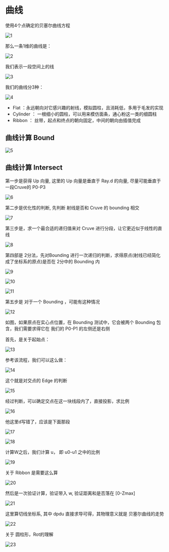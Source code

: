 ﻿# 曲线

使用4个点确定的贝塞尔曲线方程

![1](03_20/1.png)

那么一条1维的曲线是：

![2](03_20/2.png)

我们表示一段空间上的线

![3](03_20/3.png)

我们的曲线分3种：

![4](03_20/4.png)

 - Flat ：永远朝向对它感兴趣的射线，模拟圆柱，且消耗低，多用于毛发的实现
 - Cylinder ： 一根细小的圆柱，可以用来模仿面条，通心粉这一类的细圆柱
 - Ribbon ： 丝带，起点和终点的朝向固定，中间的朝向由插值完成

## 曲线计算 Bound

![5](03_20/5.png)

## 曲线计算 Intersect

第一步是获得 Up 向量, 这里的 Up 向量是垂直于 Ray.d 的向量, 尽量可能垂直于 一段Cruve的 P0-P3

![6](03_20/6.png)

第二步是优化性的判断, 先判断 射线是否和 Cruve 的 bounding 相交

![7](03_20/7.png)

第三步是，求一个最合适的递归值来对 Cruve 进行分段，让它更近似于线性的直线

![8](03_20/8.png)

第四部是 2分法，先对Bounding 进行一次递归的判断，求得原点(射线已经简化成了坐标系的原点)是否在 2分中的 Bounding 内

![9](03_20/9.png)

![10](03_20/10.png)

![11](03_20/11.png)

第五步是 对于一个 Bounding ，可能有这种情况

![12](03_20/12.png)

如图，如果原点在实心点位置，在 Bounding 测试中，它会被两个 Bounding 包含，我们需要求得它在 我们的 P0-P1 的左侧还是右侧

首先，是关于起始点：

![13](03_20/13.png)

参考该流程，我们可以这么做：

![14](03_20/14.png)

这个就是对交点的 Edge 的判断

![15](03_20/15.png)

经过判断，可以确定交点在这一块线段内了，直接投影，求比例

![16](03_20/16.png)

他这里d写错了，应该是下面那段

![17](03_20/17.png)

![18](03_20/18.png)

计算W之后，我们计算 u， 即 u0-u1 之中的比例

![19](03_20/19.png)

关于 Ribbon 是需要这么算

![20](03_20/20.png)

然后是一次验证计算，验证带入 w, 验证距离和是否落在 [0-Zmax]

![21](03_20/21.png)

这里算切线坐标系, 其中 dpdu 直接求导可得，其物理意义就是 贝塞尔曲线的走势

![22](03_20/22.png)

关于 圆柱形，Rot的理解

![23](03_20/23.png)



